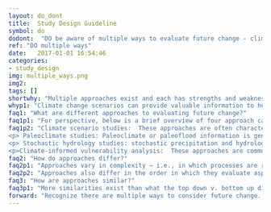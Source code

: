```yaml
---
layout: do_dont
title:  Study Design Guideline
symbol: do
dodont:  "DO be aware of multiple ways to evaluate future change - climate scenarios are helpful, but there are other tools too"
ref: "DO multiple ways" 
date:   2017-01-01 16:54:46
categories:
- study_design
img: multiple_ways.png
img2: 
tags: []
shortwhy: "Multiple approaches exist and each has strengths and weaknesses."
whyp1: "Climate change scenarios can provide valuable information to help better understand how the past will differ from the future.  They reveal a non-stationary climate and are often the best tool available (NRC 2012a).  They do, however, have limitations.  For example, the spatial or temporal scales of the data might be too coarse for certain decisions (section 4.6), or other changes (e.g., changing demographics, socioeconomics, land use, and infrastructure demands (Brekke et al. 2009)) eclipse climate pressures (section 4.5).  Additionally, even when climate change scenarios are being used, other investigations may add important insights (Vano et al. 2014; Lehner et al. 2017)."
faq1: "What are different approaches to evaluating future change?"
faq1p1: "For perspective, below is a brief overview of four approach categories. This is not an inclusive list, as more exist and more will likely be developed."
faq1p2: "Climate scenario studies:  These approaches are often characterized as a chain-of-models approach where global climate models are downscaled and the downscaled climate change information (e.g., 30 years of daily precipitation, temperature) is then used as input to hydrology models, which generate streamflow and snowpack information, which can be used as input to reservoir operations models.  This type of study is the focus of much of the Dos and Don’ts outlined in Appendix A and B as these approaches most explicitly use global climate model information and often require decisions on model selection to translate global information to a local scale.
<p> Paleoclimate studies: Paleoclimate or paleoflood information is generated using information collected from the environment which can be proxies for past climate and flood events that date back further than the instrumental record (e.g., the width of tree rings can be correlated with streamflow) (Woodhouse et al. 2006).  These analogs from the past can date back thousands of years, and provide improved perspectives on natural variability, such as the length of dry periods (Woodhouse and Lukas 2006), the characteristics of past floods (Raff 2013) or how sensitive river basins are to temperature increases (Lehner et al. 2017).  Studies have also used a combination of scenario-based and paleoclimate studies to evaluate future change (Reclamation 2011a; McCabe and Wolock 2007).</p>
<p> Stochastic hydrology studies: stochastic precipitation and hydrology timeseries can provide perturbed scenarios to stress test a system (Rodriguez-Iturbe et al. 1987; Salas 1993; Wilks and Wilby 1999; Yates et al. 2003; Erkyihun et al. 2016). The perturbations can be informed by historical information (e.g., paleoclimate information) or by global climate model trends.  These techniques aim to avoid some of the uncertainties associated with using global climate models directly, yet address risk-based issues analytically (Olsen et al. 2015). In many cases, stationarity is assumed, although there are techniques that have included non-stationary stochastic methods (Kilsby et al. 2007; Erkyihun et al. 2016). It is, however, important to recognize that these timeseries are based on statistical models that do not capture process-based understandings, which limits how these can be used to interpret future change.</p>
<p>Climate-informed vulnerability analysis:  These approaches are commonly referred to as decision support modeling and include techniques such as decision scaling (Brown et al. 2012), scenario-neutral approaches (Prudhomme et al. 2010), and robust decision making (Lempert et al. 2003).  Typically, the focus is first on defining the decision context and exploring sensitivities by perturbing the climate incrementally to identify system vulnerabilities before considering whether and how to apply climate change information (Brown et al. 2012; Brown and Wilby 2012; Weaver et al. 2013).  EPA and CWDR (2011) describe strength and limitation of using different decision support tools.</p>"
faq2: "How do approaches differ?"
faq2p1: "Approaches vary in complexity – i.e., in which processes are represented and at what spatial and temporal scales.  Simpler approaches (e.g., simple perturbations, simple water balance models) can be easier to understand, but may not include processes that provide more realistic representations of climate change (NRC 2012a)."
faq2p2: "Approaches also differ in the order in which they evaluate aspects of the system.  They are often referred to as top down or bottom up, reflecting either those that start with the climate change information first or those that start with the decision context first, respectively. In reality, this dichotomy is blurry. Scenario studies should consider the decision context in model selection, and vulnerability analysis should consider realistic climate change perturbations when evaluating system sensitivities."
faq3: "How are approaches similar?"
faq3p1: "More similarities exist than what the top down v. bottom up dichotomy suggests.  Most approaches use global climate model information to inform the process.  All approaches have goals to better understand how the past will differ from the future and usually aim to find low-regret, robust alternatives that do well across a range of possible futures (Clark et al. 2016; Olsen et al. 2015).  All approaches recognize the importance of climate variability and the importance of other changes (e.g., land cover, population changes).  Often too, different approaches can complement each other (e.g., stochastic hydrology studies use perturbations based on paleoclimate information (Brekke et al. 2009)).  Additionally, all approaches deal with uncertainty whether it is in tree-ring reconstructions (Woodhouse et al. 2006), how climate variables are correlated (Yates et al. 2003), or how well hydrology is being simulated (Mendoza et al. 2015).  And, importantly, each approach has benefits and challenges that require professional judgment to navigate."
forward: "Recognize there are multiple ways to consider future change.  Approaches include climate scenarios, paleoclimate, stochastic hydrology, and climate-informed vulnerability studies. Together these approaches can complement each other and broaden our understandings and explore vulnerabilities from multiple angles."
---
```


